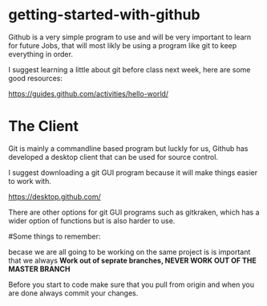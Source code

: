 # getting-started-with-github
Github is a very simple program to use and will be very important to learn for future Jobs, that will most likly be using a program like git to keep everything in order. 

I suggest learning a little about git before class next week, here are some good resources:

https://guides.github.com/activities/hello-world/

The Client
=======
Git is mainly a commandline based program but luckly for us, Github has developed a desktop client that can be used for source control.

I suggest downloading a git GUI program because it will make things easier to work with.

https://desktop.github.com/

There are other options for git GUI programs such as gitkraken, which has a wider option of functions but is also harder to use.

#Some things to remember:

becase we are all going to be working on the same project is is important that we always **Work out of seprate branches, NEVER WORK OUT OF THE MASTER BRANCH** 

Before you start to code make sure that you pull from origin and when you are done always commit your changes.

